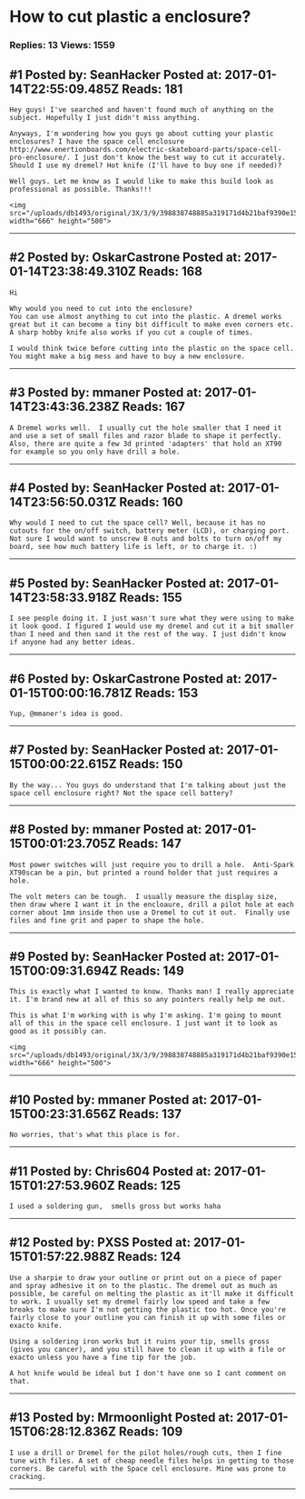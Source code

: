 # How to cut plastic a enclosure?

### Replies: 13 Views: 1559

## \#1 Posted by: SeanHacker Posted at: 2017-01-14T22:55:09.485Z Reads: 181

```
Hey guys! I've searched and haven't found much of anything on the subject. Hopefully I just didn't miss anything. 

Anyways, I'm wondering how you guys go about cutting your plastic enclosures? I have the space cell enclosure http://www.enertionboards.com/electric-skateboard-parts/space-cell-pro-enclosure/. I just don't know the best way to cut it accurately. Should I use my dremel? Hot knife (I'll have to buy one if needed)?

Well guys. Let me know as I would like to make this build look as professional as possible. Thanks!!!

<img src="/uploads/db1493/original/3X/3/9/398838748885a319171d4b21baf9390e15340f6e.jpg" width="666" height="500">
```

---
## \#2 Posted by: OskarCastrone Posted at: 2017-01-14T23:38:49.310Z Reads: 168

```
Hi

Why would you need to cut into the enclosure? 
You can use almost anything to cut into the plastic. A dremel works great but it can become a tiny bit difficult to make even corners etc. A sharp hobby knife also works if you cut a couple of times. 

I would think twice before cutting into the plastic on the space cell. You might make a big mess and have to buy a new enclosure.
```

---
## \#3 Posted by: mmaner Posted at: 2017-01-14T23:43:36.238Z Reads: 167

```
A Dremel works well.  I usually cut the hole smaller that I need it and use a set of small files and razor blade to shape it perfectly.  Also, there are quite a few 3d printed 'adapters' that hold an XT90 for example so you only have drill a hole.
```

---
## \#4 Posted by: SeanHacker Posted at: 2017-01-14T23:56:50.031Z Reads: 160

```
Why would I need to cut the space cell? Well, because it has no cutouts for the on/off switch, battery meter (LCD), or charging port. Not sure I would want to unscrew 8 nuts and bolts to turn on/off my board, see how much battery life is left, or to charge it. :)
```

---
## \#5 Posted by: SeanHacker Posted at: 2017-01-14T23:58:33.918Z Reads: 155

```
I see people doing it. I just wasn't sure what they were using to make it look good. I figured I would use my dremel and cut it a bit smaller than I need and then sand it the rest of the way. I just didn't know if anyone had any better ideas.
```

---
## \#6 Posted by: OskarCastrone Posted at: 2017-01-15T00:00:16.781Z Reads: 153

```
Yup, @mmaner's idea is good.
```

---
## \#7 Posted by: SeanHacker Posted at: 2017-01-15T00:00:22.615Z Reads: 150

```
By the way... You guys do understand that I'm talking about just the space cell enclosure right? Not the space cell battery?
```

---
## \#8 Posted by: mmaner Posted at: 2017-01-15T00:01:23.705Z Reads: 147

```
Most power switches will just require you to drill a hole.  Anti-Spark XT90scan be a pin, but printed a round holder that just requires a hole.  

The volt meters can be tough.  I usually measure the display size, then draw where I want it in the encloaure, drill a pilot hole at each corner about 1mm inside then use a Dremel to cut it out.  Finally use files and fine grit and paper to shape the hole.
```

---
## \#9 Posted by: SeanHacker Posted at: 2017-01-15T00:09:31.694Z Reads: 149

```
This is exactly what I wanted to know. Thanks man! I really appreciate it. I'm brand new at all of this so any pointers really help me out. 

This is what I'm working with is why I'm asking. I'm going to mount all of this in the space cell enclosure. I just want it to look as good as it possibly can. 

<img src="/uploads/db1493/original/3X/3/9/398838748885a319171d4b21baf9390e15340f6e.jpg" width="666" height="500">
```

---
## \#10 Posted by: mmaner Posted at: 2017-01-15T00:23:31.656Z Reads: 137

```
No worries, that's what this place is for.
```

---
## \#11 Posted by: Chris604 Posted at: 2017-01-15T01:27:53.960Z Reads: 125

```
I used a soldering gun,  smells gross but works haha
```

---
## \#12 Posted by: PXSS Posted at: 2017-01-15T01:57:22.988Z Reads: 124

```
Use a sharpie to draw your outline or print out on a piece of paper and spray adhesive it on to the plastic. The dremel out as much as possible, be careful on melting the plastic as it'll make it difficult to work. I usually set my dremel fairly low speed and take a few breaks to make sure I'm not getting the plastic too hot. Once you're fairly close to your outline you can finish it up with some files or exacto knife. 

Using a soldering iron works but it ruins your tip, smells gross (gives you cancer), and you still have to clean it up with a file or exacto unless you have a fine tip for the job. 

A hot knife would be ideal but I don't have one so I cant comment on that.
```

---
## \#13 Posted by: Mrmoonlight Posted at: 2017-01-15T06:28:12.836Z Reads: 109

```
I use a drill or Dremel for the pilot holes/rough cuts, then I fine tune with files. A set of cheap needle files helps in getting to those corners. Be careful with the Space cell enclosure. Mine was prone to cracking.
```

---
